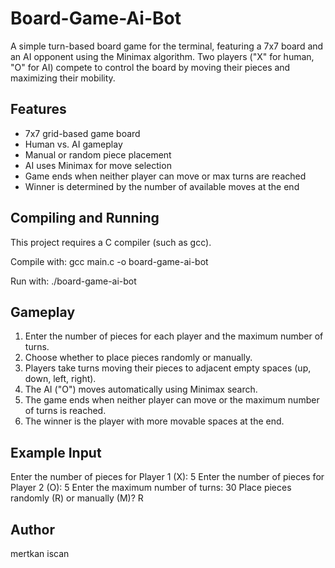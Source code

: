 # Board-Game-Ai-Bot

A simple turn-based board game for the terminal, featuring a 7x7 board and an AI opponent using the Minimax algorithm. Two players ("X" for human, "O" for AI) compete to control the board by moving their pieces and maximizing their mobility.

## Features

- 7x7 grid-based game board
- Human vs. AI gameplay
- Manual or random piece placement
- AI uses Minimax for move selection
- Game ends when neither player can move or max turns are reached
- Winner is determined by the number of available moves at the end

## Compiling and Running

This project requires a C compiler (such as gcc).

Compile with:
gcc main.c -o board-game-ai-bot

Run with:
./board-game-ai-bot

## Gameplay

1. Enter the number of pieces for each player and the maximum number of turns.
2. Choose whether to place pieces randomly or manually.
3. Players take turns moving their pieces to adjacent empty spaces (up, down, left, right).
4. The AI ("O") moves automatically using Minimax search.
5. The game ends when neither player can move or the maximum number of turns is reached.
6. The winner is the player with more movable spaces at the end.

## Example Input

Enter the number of pieces for Player 1 (X): 5
Enter the number of pieces for Player 2 (O): 5
Enter the maximum number of turns: 30
Place pieces randomly (R) or manually (M)? R

## Author

mertkan iscan
